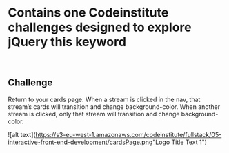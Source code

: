 # Contains one Codeinstitute challenges designed to explore jQuery this keyword

<br>

## Challenge

Return to your cards page: When a stream is clicked in the nav, that stream’s cards will transition and change background-color. When another stream is clicked, only that stream will transition and change background-color.

![alt text](https://s3-eu-west-1.amazonaws.com/codeinstitute/fullstack/05-interactive-front-end-development/cardsPage.png"Logo Title Text 1")
